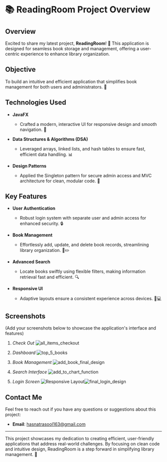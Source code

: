 # 📚 ReadingRoom Project Overview

## Overview
Excited to share my latest project, **ReadingRoom**! 🚀 This application is designed for seamless book storage and management, offering a user-centric experience to enhance library organization.

## Objective
To build an intuitive and efficient application that simplifies book management for both users and administrators. 📖

## Technologies Used

- **JavaFX**
  - Crafted a modern, interactive UI for responsive design and smooth navigation. 🎨

- **Data Structures & Algorithms (DSA)**
  - Leveraged arrays, linked lists, and hash tables to ensure fast, efficient data handling. 📊

- **Design Patterns**
  - Applied the Singleton pattern for secure admin access and MVC architecture for clean, modular code. 🔧

## Key Features

- **User Authentication**
  - Robust login system with separate user and admin access for enhanced security. 🔒

- **Book Management**
  - Effortlessly add, update, and delete book records, streamlining library organization. 📖✏️

- **Advanced Search**
  - Locate books swiftly using flexible filters, making information retrieval fast and efficient. 🔍

- **Responsive UI**
  - Adaptive layouts ensure a consistent experience across devices. 📱💻

## Screenshots
(Add your screenshots below to showcase the application's interface and features)

1. *Check Out*
   ![all_items_checkout](https://github.com/user-attachments/assets/716f7bd8-fe12-4e2c-a6fb-970459e0a9cc)


2. *Dashboard*
   ![top_5_books](https://github.com/user-attachments/assets/f5d7becb-4a4b-4bae-b1df-e6800581b673)


3. *Book Management*
   ![add_book_final_design](https://github.com/user-attachments/assets/f05d1e34-406e-4d55-862c-ca7841763f03)


4. *Search Interface*
   ![add_to_chart_function](https://github.com/user-attachments/assets/aa39f397-3f83-4e80-8775-ed74ab070343)


5. *Login Screen*
   ![Responsive Layout](#)![final_login_design](https://github.com/user-attachments/assets/dd1c0fdd-2a05-4aca-bb81-3d482797cbef)


## Contact Me

Feel free to reach out if you have any questions or suggestions about this project:

- **Email**: [hasnatrasool163@gmail.com](mailto:hasnatrasool163@gmail.com)
---
This project showcases my dedication to creating efficient, user-friendly applications that address real-world challenges. By focusing on clean code and intuitive design, ReadingRoom is a step forward in simplifying library management. 📖
